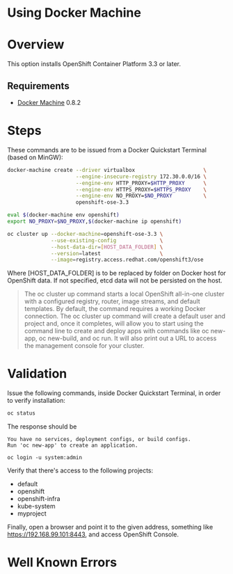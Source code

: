 ﻿Using Docker Machine
====================

# Overview

This option installs OpenShift Container Platform 3.3 or later.

## Requirements

- [Docker Machine](https://github.com/docker/machine/) 0.8.2

# Steps

These commands are to be issued from a Docker Quickstart Terminal (based on MinGW):

```bash
docker-machine create --driver virtualbox                      \
                      --engine-insecure-registry 172.30.0.0/16 \
                      --engine-env HTTP_PROXY=$HTTP_PROXY      \
                      --engine-env HTTPS_PROXY=$HTTPS_PROXY    \
                      --engine-env NO_PROXY=$NO_PROXY          \
                      openshift-ose-3.3

eval $(docker-machine env openshift)
export NO_PROXY=$NO_PROXY,$(docker-machine ip openshift)

oc cluster up --docker-machine=openshift-ose-3.3 \
              --use-existing-config              \
              --host-data-dir=[HOST_DATA_FOLDER] \
              --version=latest                   \
              --image=registry.access.redhat.com/openshift3/ose
```

Where [HOST_DATA_FOLDER] is to be replaced by folder on Docker host for OpenShift data. If not specified, etcd data will not be persisted on the host.

> The oc cluster up command starts a local OpenShift all-in-one cluster with a configured registry, router, image streams, and default templates. By default, the command requires a working Docker connection. The oc cluster up command will create a default user and project and, once it completes, will allow you to start using the command line to create and deploy apps with commands like oc new-app, oc new-build, and oc run. It will also print out a URL to access the management console for your cluster.

# Validation

Issue the following commands, inside Docker Quickstart Terminal, in order to verify installation:

```bash
oc status
```

The response should be
```
You have no services, deployment configs, or build configs.
Run 'oc new-app' to create an application.
```

```
oc login -u system:admin
```

Verify that there's access to the following projects:
- default
- openshift
- openshift-infra
- kube-system
- myproject

Finally, open a browser and point it to the given address, something like https://192.168.99.101:8443, and access OpenShift Console.

# Well Known Errors
